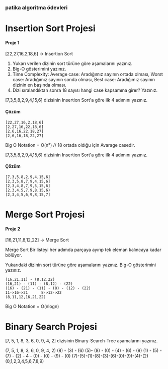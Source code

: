 ### patika algoritma ödevleri

# Insertion Sort Projesi

#### Proje 1
[22,27,16,2,18,6] -> Insertion Sort

1. Yukarı verilen dizinin sort türüne göre aşamalarını yazınız.
2. Big-O gösterimini yazınız.
3. Time Complexity: 
Average case: Aradığımız sayının ortada olması,
Worst case: Aradığımız sayının sonda olması,
 Best case: Aradığımız sayının dizinin en başında olması.
4. Dizi sıralandıktan sonra 18 sayısı hangi case kapsamına girer? Yazınız.

[7,3,5,8,2,9,4,15,6] dizisinin Insertion Sort'a göre ilk 4 adımını yazınız.

#### Çözüm

    [22,27,16,2,18,6]
    [2,27,16,22,18,6]
    [2,6,16,22,18,27]
    [2,6,16,18,22,27]

Big O Notation = O(n²) // 18 ortada oldığu için Avarage casedir.


[7,3,5,8,2,9,4,15,6] dizisinin Insertion Sort'a göre ilk 4 adımını yazınız.

#### Çözüm


    [7,3,5,8,2,9,4,15,6]
    [2,3,5,8,7,9,4,15,6]
    [2,3,4,8,7,9,5,15,6]
    [2,3,4,5,7,9,8,15,6)
    [2,3,4,5,6,9,8,15,7]


# Merge Sort Projesi
    
#### Proje 2
[16,21,11,8,12,22] -> Merge Sort

Merge Sort Bir listeyi her adımda parçaya ayırıp tek eleman kalıncaya kadar bölüyor. 


Yukarıdaki dizinin sort türüne göre aşamalarını yazınız.
Big-O gösterimini yazınız.

    (16,21,11) - (8,12,22)
    (16,21) - (11) - (8,12) - (22)
    (16) - (21) - (11) - (8) - (12) - (22)
    11->16->21      8->12->22
    (8,11,12,16,21,22)
    
Big O Notation = O(nlogn)


# Binary Search Projesi

[7, 5, 1, 8, 3, 6, 0, 9, 4, 2] dizisinin Binary-Search-Tree aşamalarını yazınız.


(7, 5, 1, 8, 3, 6, 0, 9, 4, 2)
(8) - (3) - (6)
(5)- (8) - (0) - (4) - (6) - (9)
(1) - (5) - (7) - (2) - 4 - (0) - (0) - (9) - (0)
(7)-(5)-(1)-(8)-(3)-(6)-(0)-(9)-(4)-(2)
(0,1,2,3,4,5,6,7,8,9) 

    


